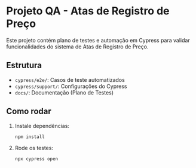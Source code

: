 # Projeto QA - Atas de Registro de Preço

Este projeto contém plano de testes e automação em Cypress para validar funcionalidades do sistema de Atas de Registro de Preço.

## Estrutura
- `cypress/e2e/`: Casos de teste automatizados
- `cypress/support/`: Configurações do Cypress
- `docs/`: Documentação (Plano de Testes)

## Como rodar
1. Instale dependências:
   ```bash
   npm install
   ```

2. Rode os testes:
   ```bash
   npx cypress open
   ```
